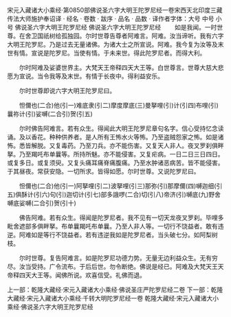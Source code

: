 宋元入藏诸大小乘经·第0850部佛说圣六字大明王陀罗尼经一卷宋西天北印度三藏传法大师施护奉诏译
· 经名 · 卷数 · 跋序
· 品名 · 品数 · 译作者字体：大号 中号 小号
佛说圣六字大明王陀罗尼经
佛说圣六字大明王陀罗尼经
　　如是我闻。一时世尊。在舍卫国祇树给孤独园。尔时世尊告尊者阿难言。阿难。汝当谛听。我有六字大明王陀罗尼。乃是过去无量诸佛。为诸大士之所宣说。阿难。我今复为汝等及末世有情。宣说是陀罗尼。当使有情。于未来世。得此陀罗尼者。而得大利。

　　尔时阿难及娑婆世界主。大梵天王帝释四天大王等。白世尊言。世尊大慈大悲愿为宣说。当令我等及末世。有情于长夜中。得利益安乐。

　　尔时世尊即说六字大明王陀罗尼曰。

　　怛儞也(二合)他(引一)难底隶(引二)摩度摩底(三)曼拏哩(引)计(引四)布哩(引)曩祢计(引)娑嚩(二合引)贺(引五)

　　尔时佛告阿难言。若有众生。得闻此大明王陀罗尼章句名字。信心受持忆念读诵。及以香花。种种供养者。是人所有王怖水火等怖。乃至盗贼怨家之怖。如是诸怖。悉皆解脱。又复毒药。乃至刀兵。亦不能伤害。又复天人非人。夜叉罗刹俱畔拏。乃至羯吒布单曩等。所持所魅。亦不能侵害。又复疟病。一日二日三日四日。或复多日。或复须臾。又复头痛耳痛脊痛腹痛。乃至水肿诸恶病苦。皆不能侵害。于其昼夜。常获安隐。一切所求。皆得如愿。尔时世尊。又说陀罗尼曰。

　　怛儞也(二合)他(引一)阿拏哩(引二)波拏哩(引三)那弥(引)那摩儞(四)嚩迦细(引五)俱酥计(引六)句(引)迦切计(引七)部多誐啰(二合)切(引八)帝济(引)嚩底(九)野舍嚩底娑嚩(二合引)贺(引十)

　　佛告阿难。若有众生。得闻是陀罗尼者。我不见有一切天龙夜叉罗刹。毕哩多毗舍遮部多俱畔拏。布单曩羯吒布单曩。乃至人非人等。一切行不饶益者。敢有违逆。阿难如是等行不饶益者。若有违逆我如是陀罗尼者。当头破七分。如阿梨树枝。

　　尔时世尊。复告阿难言。如是陀罗尼功德力势。无量无边利益众生。无有穷尽。汝当受持。广令流布。于后后世。勿令断绝。佛说是经已。阿难及大梵天王天帝释四天大王等。闻佛所说。欢喜信受。礼佛而退。

上一部：乾隆大藏经·宋元入藏诸大小乘经·佛说圣庄严陀罗尼经二卷
下一部：乾隆大藏经·宋元入藏诸大小乘经·千转大明陀罗尼经一卷
乾隆大藏经·宋元入藏诸大小乘经·佛说圣六字大明王陀罗尼经